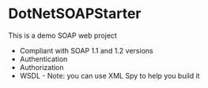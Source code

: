 # DotNetSOAPStarter
This is a demo SOAP web project
* Compliant with SOAP 1.1 and 1.2 versions
* Authentication
* Authorization
* WSDL - Note: you can use XML Spy to help you build it
